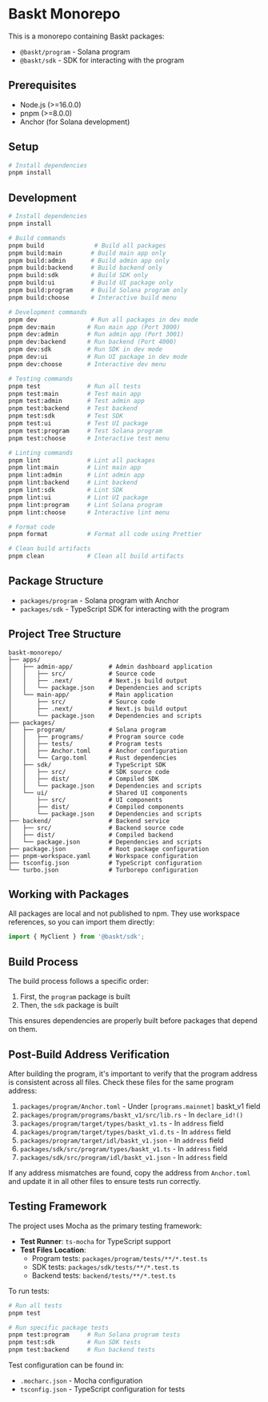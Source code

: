 # Baskt Monorepo

This is a monorepo containing Baskt packages:

- `@baskt/program` - Solana program
- `@baskt/sdk` - SDK for interacting with the program

## Prerequisites

- Node.js (>=16.0.0)
- pnpm (>=8.0.0)
- Anchor (for Solana development)

## Setup

```bash
# Install dependencies
pnpm install
```

## Development

```bash
# Install dependencies
pnpm install

# Build commands
pnpm build              # Build all packages
pnpm build:main        # Build main app only
pnpm build:admin       # Build admin app only
pnpm build:backend     # Build backend only
pnpm build:sdk         # Build SDK only
pnpm build:ui          # Build UI package only
pnpm build:program     # Build Solana program only
pnpm build:choose      # Interactive build menu

# Development commands
pnpm dev               # Run all packages in dev mode
pnpm dev:main         # Run main app (Port 3000)
pnpm dev:admin        # Run admin app (Port 3001)
pnpm dev:backend      # Run backend (Port 4000)
pnpm dev:sdk          # Run SDK in dev mode
pnpm dev:ui           # Run UI package in dev mode
pnpm dev:choose       # Interactive dev menu

# Testing commands
pnpm test             # Run all tests
pnpm test:main        # Test main app
pnpm test:admin       # Test admin app
pnpm test:backend     # Test backend
pnpm test:sdk         # Test SDK
pnpm test:ui          # Test UI package
pnpm test:program     # Test Solana program
pnpm test:choose      # Interactive test menu

# Linting commands
pnpm lint             # Lint all packages
pnpm lint:main        # Lint main app
pnpm lint:admin       # Lint admin app
pnpm lint:backend     # Lint backend
pnpm lint:sdk         # Lint SDK
pnpm lint:ui          # Lint UI package
pnpm lint:program     # Lint Solana program
pnpm lint:choose      # Interactive lint menu

# Format code
pnpm format           # Format all code using Prettier

# Clean build artifacts
pnpm clean            # Clean all build artifacts
```

## Package Structure

- `packages/program` - Solana program with Anchor
- `packages/sdk` - TypeScript SDK for interacting with the program

## Project Tree Structure

```
baskt-monorepo/
├── apps/
│   ├── admin-app/          # Admin dashboard application
│   │   ├── src/            # Source code
│   │   ├── .next/          # Next.js build output
│   │   └── package.json    # Dependencies and scripts
│   └── main-app/           # Main application
│       ├── src/            # Source code
│       ├── .next/          # Next.js build output
│       └── package.json    # Dependencies and scripts
├── packages/
│   ├── program/            # Solana program
│   │   ├── programs/       # Program source code
│   │   ├── tests/          # Program tests
│   │   ├── Anchor.toml     # Anchor configuration
│   │   └── Cargo.toml      # Rust dependencies
│   ├── sdk/                # TypeScript SDK
│   │   ├── src/            # SDK source code
│   │   ├── dist/           # Compiled SDK
│   │   └── package.json    # Dependencies and scripts
│   └── ui/                 # Shared UI components
│       ├── src/            # UI components
│       ├── dist/           # Compiled components
│       └── package.json    # Dependencies and scripts
├── backend/                # Backend service
│   ├── src/                # Backend source code
│   ├── dist/               # Compiled backend
│   └── package.json        # Dependencies and scripts
├── package.json            # Root package configuration
├── pnpm-workspace.yaml     # Workspace configuration
├── tsconfig.json           # TypeScript configuration
└── turbo.json              # Turborepo configuration
```

## Working with Packages

All packages are local and not published to npm. They use workspace references, so you can import them directly:

```typescript
import { MyClient } from '@baskt/sdk';
```

## Build Process

The build process follows a specific order:

1. First, the `program` package is built
2. Then, the `sdk` package is built

This ensures dependencies are properly built before packages that depend on them.

## Post-Build Address Verification

After building the program, it's important to verify that the program address is consistent across all files. Check these files for the same program address:

1. `packages/program/Anchor.toml` - Under `[programs.mainnet]` baskt_v1 field
2. `packages/program/programs/baskt_v1/src/lib.rs` - In `declare_id!()`
3. `packages/program/target/types/baskt_v1.ts` - In `address` field
4. `packages/program/target/types/baskt_v1.d.ts` - In `address` field
5. `packages/program/target/idl/baskt_v1.json` - In `address` field
6. `packages/sdk/src/program/types/baskt_v1.ts` - In `address` field
7. `packages/sdk/src/program/idl/baskt_v1.json` - In `address` field

If any address mismatches are found, copy the address from `Anchor.toml` and update it in all other files to ensure tests run correctly.

## Testing Framework

The project uses Mocha as the primary testing framework:

- **Test Runner**: `ts-mocha` for TypeScript support
- **Test Files Location**:
  - Program tests: `packages/program/tests/**/*.test.ts`
  - SDK tests: `packages/sdk/tests/**/*.test.ts`
  - Backend tests: `backend/tests/**/*.test.ts`

To run tests:

```bash
# Run all tests
pnpm test

# Run specific package tests
pnpm test:program     # Run Solana program tests
pnpm test:sdk         # Run SDK tests
pnpm test:backend     # Run backend tests
```

Test configuration can be found in:

- `.mocharc.json` - Mocha configuration
- `tsconfig.json` - TypeScript configuration for tests
